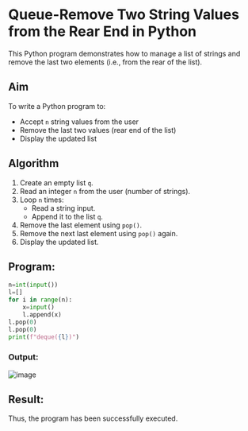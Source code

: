 # Queue-Remove Two String Values from the Rear End in Python 

This Python program demonstrates how to manage a list of strings and remove the last two elements (i.e., from the rear of the list).

##  Aim

To write a Python program to:
- Accept `n` string values from the user
- Remove the last two values (rear end of the list)
- Display the updated list

##  Algorithm

1. Create an empty list `q`.
2. Read an integer `n` from the user (number of strings).
3. Loop `n` times:
   - Read a string input.
   - Append it to the list `q`.
4. Remove the last element using `pop()`.
5. Remove the next last element using `pop()` again.
6. Display the updated list.

##  Program:
```python
n=int(input())
l=[]
for i in range(n):
    x=input()
    l.append(x)
l.pop(0)
l.pop(0)
print(f"deque({l})")

```

### Output:
![image](https://github.com/user-attachments/assets/4f747b20-511b-4fe3-ab94-04c82765d03e)

## Result:
Thus, the program has been successfully executed.
